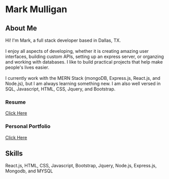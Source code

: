 # Mark Mulligan

## About Me
Hi!  I'm Mark, a full stack developer based in Dallas, TX. 
<br>
<br>
I enjoy all aspects of developing, whether it is creating amazing
user interfaces, building custom APIs, setting up an express
server, or organzing and working with databases. I like to build
practical projects that help make people's lives easier. 
<br>
<br>
I currently work with the MERN Stack (mongoDB, Express.js,
React.js, and Node.js), but I am always learning something new. I
am also well versed in SQL, Javascript, HTML, CSS, Jquery, and
Bootstrap.

### Resume
[Click Here](https://mark-mulligan.github.io/assets/images/MarkMulliganFullStackResume.pdf)

### Personal Portfolio
[Click Here](https://mark-mulligan.github.io/)

## Skills
React.js, HTML, CSS, Javascript, Bootstrap, Jquery, Node.js, Express.js, Mongodb, and MYSQL

